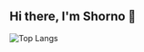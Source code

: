 ## Hi there, I'm Shorno 👋

![Top Langs](https://github-readme-stats.vercel.app/api/top-langs/?username=shorno&layout=compact)
